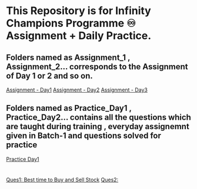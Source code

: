 # This Repository is for Infinity Champions Programme ♾️ Assignment + Daily Practice.

## Folders named as Assignment_1 , Assignment_2... corresponds to the Assignment of Day 1 or 2 and so on.

[Assignment - Day1](Assignment_1) 
[Assignment - Day2](Assignment_1) 
[Assignment - Day3](Assignment_3) 

## Folders named as Practice_Day1 , Practice_Day2... contains all the questions which are taught during training , everyday assignemnt given in Batch-1 and questions solved for practice

[Practice Day1](https://github.com/Aryamanporwal/ICP/Practice_Day1)
#
[Ques1: Best time to Buy and Sell Stock](Day1_Practice/best_time_to_buy_sell_stock.java)
[Ques2: ]()
